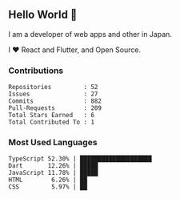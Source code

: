 ## Hello World 👋

I am a developer of web apps and other in Japan.

I ❤️ React and Flutter, and Open Source.

### Contributions

<!-- contributions start -->

    Repositories         : 52
    Issues               : 27
    Commits              : 882
    Pull-Requests        : 209
    Total Stars Earned   : 6
    Total Contributed To : 1

<!-- contributions end -->

### Most Used Languages

<!-- most-used-languages start -->

    TypeScript 52.30% | ████████████████████
    Dart       12.26% | █████
    JavaScript 11.78% | █████
    HTML        6.26% | ██
    CSS         5.97% | ██

<!-- most-used-languages end -->
